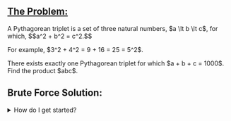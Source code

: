 ## [The Problem:](https://projecteuler.net/problem=9)

<p>A Pythagorean triplet is a set of three natural numbers, $a \lt b \lt c$, for which,
$$a^2 + b^2 = c^2.$$</p>
<p>For example, $3^2 + 4^2 = 9 + 16 = 25 = 5^2$.</p>
<p>There exists exactly one Pythagorean triplet for which $a + b + c = 1000$.<br>Find the product $abc$.</p>

## Brute Force Solution:

<details>
    <summary>
        How do I get started?
    </summary>
        To be continued
</details>
